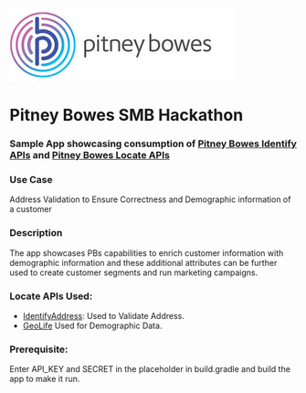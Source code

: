 ![Pitney Bowes](/PitneyBowes_Logo.jpg)

# Pitney Bowes SMB Hackathon

### Sample App showcasing consumption of [Pitney Bowes Identify APIs](http://www.pitneybowes.com/us/developer/customer-data-apis.html) and [Pitney Bowes Locate APIs](http://www.pitneybowes.com/us/developer/geocoding-apis.html)

### Use Case
Address Validation to Ensure Correctness and Demographic information of a customer

### Description
The app showcases PBs capabilities to enrich customer information with demographic information and these additional attributes can be further used to create customer segments and run marketing campaigns.

### Locate APIs Used:

* [IdentifyAddress](https://identify.pitneybowes.com/identifyaddress): Used to Validate Address.
* [GeoLife](https://locate.pitneybowes.com/geolife) Used for Demographic Data.

### Prerequisite:

Enter API_KEY and SECRET in the placeholder in build.gradle and build the app to make it run.

